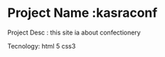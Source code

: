 Project Name :kasraconf
=================

Project Desc :
this site ia about confectionery

Tecnology:
html 5
css3